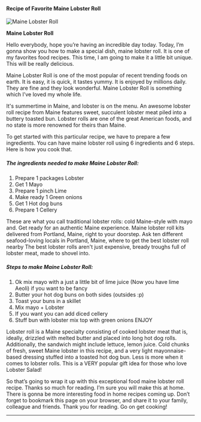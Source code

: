             

#### Recipe of Favorite Maine Lobster Roll

![Maine Lobster Roll](https://img-global.cpcdn.com/recipes/44982071/751x532cq70/maine-lobster-roll-recipe-main-photo.jpg)

**Maine Lobster Roll**

Hello everybody, hope you’re having an incredible day today. Today, I’m gonna show you how to make a special dish, maine lobster roll. It is one of my favorites food recipes. This time, I am going to make it a little bit unique. This will be really delicious.

Maine Lobster Roll is one of the most popular of recent trending foods on earth. It is easy, it is quick, it tastes yummy. It is enjoyed by millions daily. They are fine and they look wonderful. Maine Lobster Roll is something which I’ve loved my whole life.

It's summertime in Maine, and lobster is on the menu. An awesome lobster roll recipe from Maine features sweet, succulent lobster meat piled into a buttery toasted bun. Lobster rolls are one of the great American foods, and no state is more renowned for theirs than Maine.

To get started with this particular recipe, we have to prepare a few ingredients. You can have maine lobster roll using 6 ingredients and 6 steps. Here is how you cook that.

##### The ingredients needed to make Maine Lobster Roll:

1.  Prepare 1 packages Lobster
2.  Get 1 Mayo
3.  Prepare 1 pinch Lime
4.  Make ready 1 Green onions
5.  Get 1 Hot dog buns
6.  Prepare 1 Cellery

These are what you call traditional lobster rolls: cold Maine-style with mayo and. Get ready for an authentic Maine experience. Maine lobster roll kits delivered from Portland, Maine, right to your doorstep. Ask ten different seafood-loving locals in Portland, Maine, where to get the best lobster roll nearby The best lobster rolls aren't just expensive, bready troughs full of lobster meat, made to shovel into.

##### Steps to make Maine Lobster Roll:

1.  Ok mix mayo with a just a little bit of lime juice (Now you have lime Aeoli) if you want to be fancy
2.  Butter your hot dog buns on both sides (outsides :p)
3.  Toast your buns in a skillet
4.  Mix mayo + Lobster
5.  If you want you can add diced cellery
6.  Stuff bun with lobster mix top with green onions ENJOY

Lobster roll is a Maine specialty consisting of cooked lobster meat that is, ideally, drizzled with melted butter and placed into long hot dog rolls. Additionally, the sandwich might include lettuce, lemon juice. Cold chunks of fresh, sweet Maine lobster in this recipe, and a very light mayonnaise-based dressing stuffed into a toasted hot dog bun. Less is more when it comes to lobster rolls. This is a VERY popular gift idea for those who love Lobster Salad!

So that’s going to wrap it up with this exceptional food maine lobster roll recipe. Thanks so much for reading. I’m sure you will make this at home. There is gonna be more interesting food in home recipes coming up. Don’t forget to bookmark this page on your browser, and share it to your family, colleague and friends. Thank you for reading. Go on get cooking!

* * *